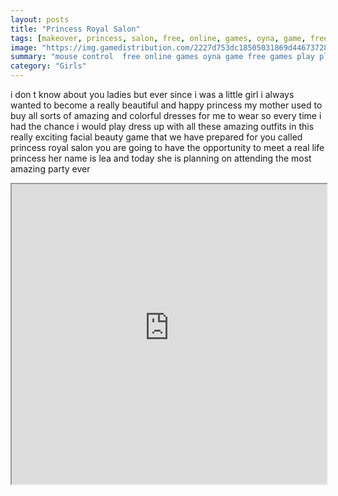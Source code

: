 ```yaml
---
layout: posts
title: "Princess Royal Salon"
tags: [makeover, princess, salon, free, online, games, oyna, game, free, games, play, play, games]
image: "https://img.gamedistribution.com/2227d753dc18505031869d44673728e2.jpg"
summary: "mouse control  free online games oyna game free games play play games"
category: "Girls"
---
```


i don t know about you ladies but ever since i was a little girl i always wanted to become a really beautiful and happy princess my mother used to buy all sorts of amazing and colorful dresses for me to wear so every time i had the chance i would play dress up with all these amazing outfits in this really exciting facial beauty game that we have prepared for you called princess royal salon you are going to have the opportunity to meet a real life princess her name is lea and today she is planning on attending the most amazing party ever

<iframe width="100%" height="480px;" src="https://flash.gamedistribution.com?game=2227d753dc18505031869d44673728e2"></iframe>